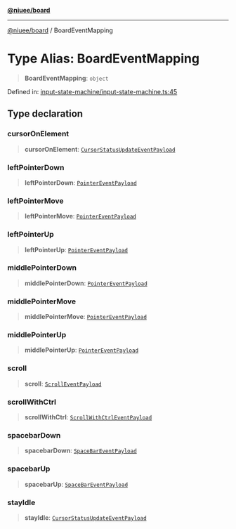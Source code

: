 [**@niuee/board**](../README.md)

***

[@niuee/board](../globals.md) / BoardEventMapping

# Type Alias: BoardEventMapping

> **BoardEventMapping**: `object`

Defined in: [input-state-machine/input-state-machine.ts:45](https://github.com/niuee/board/blob/a0a1179721d4f4b943b6a9bc156753ac9737e502/src/input-state-machine/input-state-machine.ts#L45)

## Type declaration

### cursorOnElement

> **cursorOnElement**: [`CursorStatusUpdateEventPayload`](CursorStatusUpdateEventPayload.md)

### leftPointerDown

> **leftPointerDown**: [`PointerEventPayload`](PointerEventPayload.md)

### leftPointerMove

> **leftPointerMove**: [`PointerEventPayload`](PointerEventPayload.md)

### leftPointerUp

> **leftPointerUp**: [`PointerEventPayload`](PointerEventPayload.md)

### middlePointerDown

> **middlePointerDown**: [`PointerEventPayload`](PointerEventPayload.md)

### middlePointerMove

> **middlePointerMove**: [`PointerEventPayload`](PointerEventPayload.md)

### middlePointerUp

> **middlePointerUp**: [`PointerEventPayload`](PointerEventPayload.md)

### scroll

> **scroll**: [`ScrollEventPayload`](ScrollEventPayload.md)

### scrollWithCtrl

> **scrollWithCtrl**: [`ScrollWithCtrlEventPayload`](ScrollWithCtrlEventPayload.md)

### spacebarDown

> **spacebarDown**: [`SpaceBarEventPayload`](SpaceBarEventPayload.md)

### spacebarUp

> **spacebarUp**: [`SpaceBarEventPayload`](SpaceBarEventPayload.md)

### stayIdle

> **stayIdle**: [`CursorStatusUpdateEventPayload`](CursorStatusUpdateEventPayload.md)
